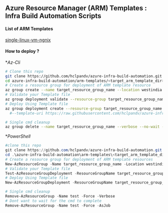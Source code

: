 ## Azure Resource Manager (ARM) Templates : Infra Build Automation Scripts

#### List of ARM Templates
[single-linux-vm-ngnix](https://raw.githubusercontent.com/hclpandv/azure-infra-build-automation/dev/arm-templates/single-linux-vm-ngnix/azureDeploy.json)

#### How to deploy ?

**Az-Cli*

```bash
# Clone this repo
git clone https://github.com/hclpandv/azure-infra-build-automation.git
cd azure-infra-build-automation/arm-templates/<target_arm_template_dir> #i.e single-linux-vm-ngnix
# Create a resource group for deployment of ARM template resource
az group create --name target_resource_group_name --location westindia
# Validate your Template file
az group deployment validate --resource-group target_resource_group_name --template-file azureDeploy.json
# Deploy Using Template file
az group deployment create --resource-group target_resource_group_name --template-file azureDeploy.json \
  #--template-uri https://raw.githubusercontent.com/hclpandv/azure-infra-build-automation/dev/arm-templates/single-linux-vm-ngnix/azureDeploy.json  

# Single cmd cleanup
az group delete --name target_resource_group_name --verbose --no-wait -y
```

**PowerShell*

```powershell
#clone this repo
git clone https://github.com/hclpandv/azure-infra-build-automation.git
cd .\azure-infra-build-automation\arm-templates\<target_arm_template_dir>\
# Create a resource group for deployment of ARM template resources
New-AzResourceGroup -Name target_resource_group_name -Location westindia
# Validate your Template file
Test-AzResourceGroupDeployment -ResourceGroupName target_resource_group_name -TemplateFile .\azureDeploy.json
# Deploy Using Template file
New-AzResourceGroupDeployment -ResourceGroupName target_resource_group_name  -TemplateFile .\azureDeploy.json

# Single cmd cleanup
Remove-AzResourceGroup -Name test -Force -Verbose
# Dont want to wait for the cmd to complete
Remove-AzResourceGroup -Name test -Force -AsJob 
```
